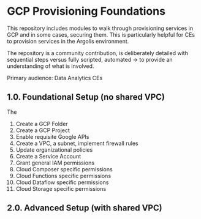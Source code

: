 # GCP Provisioning Foundations

This repository includes modules to walk through provisioning services in GCP and in some cases, securing them. This is particularly helpful for CEs to provision services in the Argolis environment.

The repository is a community contribution, is deliberately detailed with sequential steps versus fully scripted, automated -> to provide an understanding of what is involved.

Primary audience: Data Analytics CEs

## 1.0. Foundational Setup (no shared VPC)

The 

1. Create a GCP Folder
2. Create a GCP Project
3. Enable requisite Google APIs 
4. Create a VPC, a subnet, implement firewall rules
5. Update organizational policies
6. Create a Service Account
7. Grant general IAM permissions
8. Cloud Composer specific permissions
9. Cloud Functions specific permissions
10. Cloud Dataflow specific permissions
11. Cloud Storage specific permissions

## 2.0. Advanced Setup (with shared VPC)

